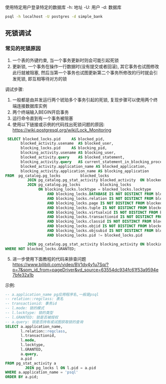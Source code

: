 
使用特定用户登录特定的数据库
-h: 地址
-U: 用户
-d: 数据库
```bash
psql -h localhost -U postgres -d simple_bank
```

## 死锁调试

### 常见的死锁原因
1. 一个表的外键约束, 当一个事务更新时则会可能引起死锁
2. 更新锁, 一个事务在操作一行数据时(没有提交或者回滚), 其它事务也试图修改此行就被阻塞, 然后当第一个事务也试图更新第二个事务所修改的行时就会引发死锁, 即互相等待对方的锁

调试步骤:
1. 一般都是由并发运行两个琥珀多个事务引起的死锁, 复现步骤可以使用两个终端连接数据库实例
2. 两个终端输入BEGIN开启事务
3. 运行命令直到有一个事务被阻塞
4. 使用以下链接或示例的代码找出死锁问题的原因:
https://wiki.postgresql.org/wiki/Lock_Monitoring
```sql
 SELECT blocked_locks.pid     AS blocked_pid,
       blocked_activity.usename  AS blocked_user,
       blocking_locks.pid     AS blocking_pid,
       blocking_activity.usename AS blocking_user,
       blocked_activity.query    AS blocked_statement,
       blocking_activity.query   AS current_statement_in_blocking_process,
       blocked_activity.application_name AS blocked_application,
       blocking_activity.application_name AS blocking_application
FROM  pg_catalog.pg_locks         blocked_locks
          JOIN pg_catalog.pg_stat_activity blocked_activity  ON blocked_activity.pid = blocked_locks.pid
          JOIN pg_catalog.pg_locks         blocking_locks
               ON blocking_locks.locktype = blocked_locks.locktype
                   AND blocking_locks.DATABASE IS NOT DISTINCT FROM blocked_locks.DATABASE
                   AND blocking_locks.relation IS NOT DISTINCT FROM blocked_locks.relation
                   AND blocking_locks.page IS NOT DISTINCT FROM blocked_locks.page
                   AND blocking_locks.tuple IS NOT DISTINCT FROM blocked_locks.tuple
                   AND blocking_locks.virtualxid IS NOT DISTINCT FROM blocked_locks.virtualxid
                   AND blocking_locks.transactionid IS NOT DISTINCT FROM blocked_locks.transactionid
                   AND blocking_locks.classid IS NOT DISTINCT FROM blocked_locks.classid
                   AND blocking_locks.objid IS NOT DISTINCT FROM blocked_locks.objid
                   AND blocking_locks.objsubid IS NOT DISTINCT FROM blocked_locks.objsubid
                   AND blocking_locks.pid != blocked_locks.pid

          JOIN pg_catalog.pg_stat_activity blocking_activity ON blocking_activity.pid = blocking_locks.pid
WHERE NOT blocked_locks.GRANTED;
```
5. 进一步使用下面教程的代码来排查问题
https://www.bilibili.com/video/BV1dy4y1u7Sq/?p=7&spm_id_from=pageDriver&vd_source=63554dc934fc61f53a9594e7bfe32a1b

示例:
```sql
-- a.application_name pg应用程序名,一般是psql
-- relation::regclass: 表名
-- transactionid: 事务id
-- l.mode: 锁的模式
-- l.locktype: 锁的类型
-- l.GRANTED: 锁是否被授权
-- a.query: 锁是否持有或试图获取锁的查询
SELECT a.application_name,
       l.relation::regclass,
       l.transactionid,
       l.mode,
       l.locktype,
       l.GRANTED,
       a.query,
       a.pid
FROM pg_stat_activity a
         JOIN pg_locks l ON l.pid = a.pid
WHERE a.application_name = 'psql'
ORDER BY a.pid;
```